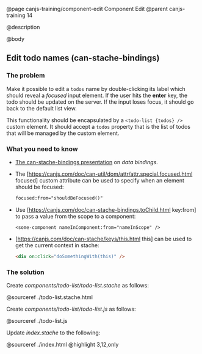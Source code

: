 @page canjs-training/component-edit Component Edit
@parent canjs-training 14

@description

@body



## Edit todo names (can-stache-bindings)

### The problem

Make it possible to edit a `todos` name by
double-clicking its label which should reveal
a _focused_ input element.  If the user hits
the __enter__ key, the todo should be updated on the
server.  If the input loses focus, it should go
back to the default list view.

This functionality should be encapsulated by a `<todo-list {todos} />`
custom element.  It should accept a `todos` property that
is the list of todos that will be managed by the custom element.


### What you need to know

- [The can-stache-bindings presentation](https://drive.google.com/open?id=0Bx-kNqf-wxZeYUJ3ZVRxUlU2MjQ) on _data bindings_.

- The [https://canjs.com/doc/can-util/dom/attr/attr.special.focused.html focused] custom attribute can be used to specify when an element should be focused:

  ```html
  focused:from="shouldBeFocused()"
  ```

- Use [https://canjs.com/doc/can-stache-bindings.toChild.html key:from] to pass a value from the scope to a component:

  ```
  <some-component nameInComponent:from="nameInScope" />
  ```

- [https://canjs.com/doc/can-stache/keys/this.html this] can be used to get the current context in stache:

  ```html
  <div on:click="doSomethingWith(this)" />
  ```

### The solution

Create _components/todo-list/todo-list.stache_ as follows:

@sourceref ./todo-list.stache.html

Create _components/todo-list/todo-list.js_ as follows:

@sourceref ./todo-list.js

Update _index.stache_ to the following:

@sourceref ./index.html
@highlight 3,12,only
